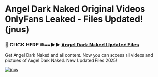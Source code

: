 # Angel Dark Naked Original Videos 0nlyFans Leaked - Files Updated! (jnus)

<h3>🔴 CLICK HERE 🌐==►► <a href="https://tinyurl.com/yckcrads" rel="nofollow">Angel Dark Naked Updated Files</a></h3>

Get Angel Dark Naked and all content. Now you can access all videos and pictures of Angel Dark Naked. New Updated Files 2025!

[![jnus](https://i.imgur.com/hpKpOFt.gif)](https://tinyurl.com/yckcrads)
